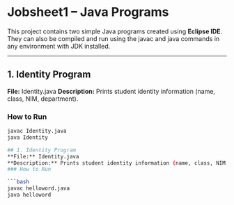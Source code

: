 # Jobsheet1 – Java Programs

This project contains two simple Java programs created using **Eclipse IDE**.  
They can also be compiled and run using the javac and java commands in any environment with JDK installed.

---

## 1. Identity Program
**File:** Identity.java 
**Description:** Prints student identity information (name, class, NIM, department).
### How to Run
```bash
javac Identity.java
java Identity

## 1. Identity Program
**File:** Identity.java 
**Description:** Prints student identity information (name, class, NIM, department).
### How to Run

```bash
javac helloword.java
java helloword
